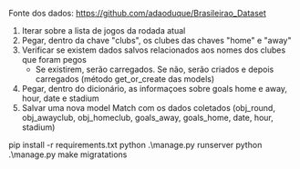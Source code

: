 Fonte dos dados: https://github.com/adaoduque/Brasileirao_Dataset

1) Iterar sobre a lista de jogos da rodada atual
2) Pegar, dentro da chave "clubs", os clubes das chaves "home" e "away"
3) Verificar se existem dados salvos relacionados aos nomes dos clubes que foram pegos
   - Se existirem, serão carregados. Se não, serão criados e depois carregados (método get_or_create das models)
4) Pegar, dentro do dicionário, as informaçoes sobre goals home e away, hour, date e stadium
5) Salvar uma nova model Match com os dados coletados (obj_round, obj_awayclub, obj_homeclub, goals_away, goals_home, date, hour, stadium)


pip install -r requirements.txt
python .\manage.py runserver
python .\manage.py make migratations
